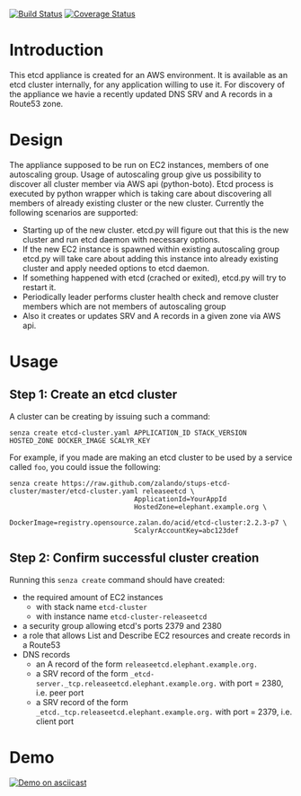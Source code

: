 [![Build Status](https://travis-ci.org/zalando/stups-etcd-cluster.svg?branch=master)](https://travis-ci.org/zalando/stups-etcd-cluster)
[![Coverage Status](https://coveralls.io/repos/zalando/stups-etcd-cluster/badge.svg?branch=master&service=github)](https://coveralls.io/github/zalando/stups-etcd-cluster?branch=master)

Introduction
============
This etcd appliance is created for an AWS environment. It is available as an etcd cluster internally, for any application willing to use it. For discovery of the appliance we havie a recently updated DNS SRV and A records in a Route53 zone.

Design
======
The appliance supposed to be run on EC2 instances, members of one autoscaling group.
Usage of autoscaling group give us possibility to discover all cluster member via AWS api (python-boto).
Etcd process is executed by python wrapper which is taking care about discovering all members of already existing cluster or the new cluster.
Currently the following scenarios are supported:
- Starting up of the new cluster. etcd.py will figure out that this is the new cluster and run etcd daemon with necessary options.
- If the new EC2 instance is spawned within existing autoscaling group etcd.py will take care about adding this instance into already existing cluster and apply needed options to etcd daemon.
- If something happened with etcd (crached or exited), etcd.py will try to restart it.
- Periodically leader performs cluster health check and remove cluster members which are not members of autoscaling group
- Also it creates or updates SRV and A records in a given zone via AWS api.

Usage
=====

## Step 1: Create an etcd cluster
A cluster can be creating by issuing such a command:

    senza create etcd-cluster.yaml APPLICATION_ID STACK_VERSION HOSTED_ZONE DOCKER_IMAGE SCALYR_KEY

For example, if you made are making an etcd cluster to be used by a service called `foo`, you could issue the following:

    senza create https://raw.github.com/zalando/stups-etcd-cluster/master/etcd-cluster.yaml releaseetcd \
                                   ApplicationId=YourAppId
                                   HostedZone=elephant.example.org \
                                   DockerImage=registry.opensource.zalan.do/acid/etcd-cluster:2.2.3-p7 \
                                   ScalyrAccountKey=abc123def

## Step 2: Confirm successful cluster creation
Running this `senza create` command should have created:
- the required amount of EC2 instances
    - with stack name `etcd-cluster`
    - with instance name `etcd-cluster-releaseetcd`
- a security group allowing etcd's ports 2379 and 2380
- a role that allows List and Describe EC2 resources and create records in a Route53
- DNS records
    - an A record of the form `releaseetcd.elephant.example.org.`
    - a SRV record of the form `_etcd-server._tcp.releaseetcd.elephant.example.org.` with port = 2380, i.e. peer port
    - a SRV record of the form `_etcd._tcp.releaseetcd.elephant.example.org.` with port = 2379, i.e. client port

Demo
====
[![Demo on asciicast](https://asciinema.org/a/32703.png)](https://asciinema.org/a/32703)
